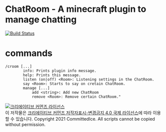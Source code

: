 ChatRoom - A minecraft plugin to manage chatting
=============
[![Build Status](https://travis-ci.org/joemccann/dillinger.svg?branch=master)](https://github.com/CommittedIce/ChatRoom/)
# commands
```
/croom [...]
        info: Prints plugin info message.
        help: Prints this message.
        listen (on|off) <Room>: Listening settings in the ChatRoom.
        say <Room>: Starts to say on cretain ChatRoom.
        manage [...]
            add <string>: Add new ChatRoom
            remove <Room>: Remove certain ChatRoom."
```
<a rel="license" href="http://creativecommons.org/licenses/by-nd/4.0/"><img alt="크리에이티브 커먼즈 라이선스" style="border-width:0" src="https://i.creativecommons.org/l/by-nd/4.0/88x31.png" /></a><br />이 저작물은 <a rel="license" href="http://creativecommons.org/licenses/by-nd/4.0/">크리에이티브 커먼즈 저작자표시-변경금지 4.0 국제 라이선스</a>에 따라 이용할 수 있습니다.
Copyright 2021 CommittedIce. All scripts cannot be copied without permission.